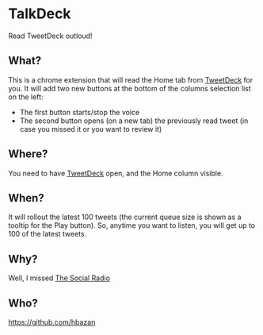 # TalkDeck
Read TweetDeck outloud!

## What?
This is a chrome extension that will read the Home tab from [TweetDeck](https://tweetdeck.twitter.com) for you.
It will add two new buttons at the bottom of the columns selection list on the left:
- The first button starts/stop the voice
- The second button opens (on a new tab) the previously read tweet (in case you missed it or you want to review it)

## Where?
You need to have [TweetDeck](https://tweetdeck.twitter.com) open, and the Home column visible.

## When?
It will rollout the latest 100 tweets (the current queue size is shown as a tooltip for the Play button).
So, anytime you want to listen, you will get up to 100 of the latest tweets.

## Why?
Well, I missed [The Social Radio](https://twitter.com/thesocialradio)

## Who?
https://github.com/hbazan
